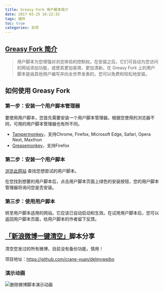 ```yaml
---
title: Greasy Fork 用户脚本简介
date: 2017-03-25 16:22:33
tags: 插件
toc: true
categories: 杂项
---
```


## [Greasy Fork 简介](https://greasyfork.org/zh-CN)
> 用户脚本为您增强对浏览体验的控制权。在安装之后，它们可自动为您访问的网站添加功能，或使其更加易用、更加清新。在 Greasy Fork 上的用户脚本是由其他用户编写并向全世界发表的，您可以免费和轻松地安装。

## 如何使用 Greasy Fork

### 第一步：安装一个用户脚本管理器
要使用用户脚本，您首先需要安装一个用户脚本管理器。根据您使用的浏览器不同，可用的用户脚本管理器也有所不同。

- [Tampermonkey](http://tampermonkey.net/)，支持Chrome, Firefox, Microsoft Edge, Safari, Opera Next, Maxthon
- [Greasemonkey](https://addons.mozilla.org/firefox/addon/greasemonkey/)，支持Firefox

### 第二步：安装一个用户脚本
[浏览此网站](https://greasyfork.org/zh-CN/scripts) 查找您想尝试的用户脚本。

在您找到想要的用户脚本后，点击用户脚本页面上绿色的安装按钮，您的用户脚本管理器将询问您是否安装。

### 第三步：使用用户脚本
转至用户脚本适用的网站。它应该已自动启动和生效。在试用用户脚本后，您可以返回用户脚本页面，给用户脚本的作者留下反馈。

## [「新浪微博一键清空」](https://greasyfork.org/zh-CN/scripts/25697-新浪微博一键清空)脚本分享
清空您发过的所有微博，目前没有备份功能，慎用！

项目地址：https://github.com/crane-yuan/delmyweibo

### 演示动画
![删除微博脚本演示动画](http://7xsd89.com1.z0.glb.clouddn.com/删除微博演示动画.gif)
